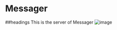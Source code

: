 # Messager
##headings
This is the server of Messager
![image](https://user-images.githubusercontent.com/84227418/131611698-658e711d-64a2-492a-a602-fd1a8e3e4ff6.png)
